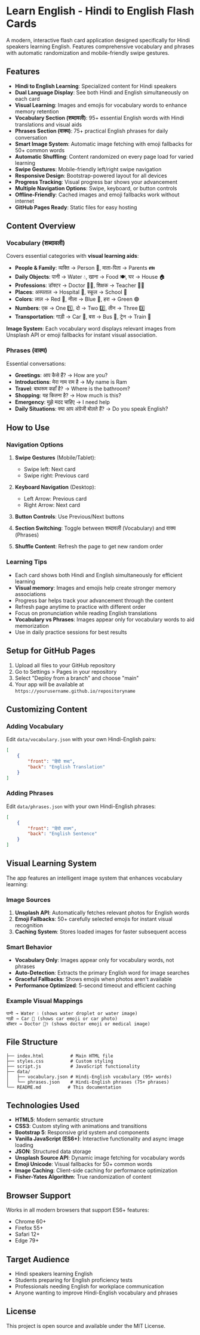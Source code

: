 # Learn English - Hindi to English Flash Cards

A modern, interactive flash card application designed specifically for Hindi speakers learning English. Features comprehensive vocabulary and phrases with automatic randomization and mobile-friendly swipe gestures.

## Features

- **Hindi to English Learning**: Specialized content for Hindi speakers
- **Dual Language Display**: See both Hindi and English simultaneously on each card
- **Visual Learning**: Images and emojis for vocabulary words to enhance memory retention
- **Vocabulary Section (शब्दावली)**: 95+ essential English words with Hindi translations and visual aids
- **Phrases Section (वाक्य)**: 75+ practical English phrases for daily conversation
- **Smart Image System**: Automatic image fetching with emoji fallbacks for 50+ common words
- **Automatic Shuffling**: Content randomized on every page load for varied learning
- **Swipe Gestures**: Mobile-friendly left/right swipe navigation
- **Responsive Design**: Bootstrap-powered layout for all devices
- **Progress Tracking**: Visual progress bar shows your advancement
- **Multiple Navigation Options**: Swipe, keyboard, or button controls
- **Offline-Friendly**: Cached images and emoji fallbacks work without internet
- **GitHub Pages Ready**: Static files for easy hosting

## Content Overview

### Vocabulary (शब्दावली)
Covers essential categories with **visual learning aids**:
- **People & Family**: व्यक्ति → Person 👤, माता-पिता → Parents 👪
- **Daily Objects**: पानी → Water 💧, खाना → Food 🍽️, घर → House 🏠
- **Professions**: डॉक्टर → Doctor 👨‍⚕️, शिक्षक → Teacher 👨‍🏫
- **Places**: अस्पताल → Hospital 🏥, स्कूल → School 🏫
- **Colors**: लाल → Red 🔴, नीला → Blue 🔵, हरा → Green 🟢
- **Numbers**: एक → One 1️⃣, दो → Two 2️⃣, तीन → Three 3️⃣
- **Transportation**: गाड़ी → Car 🚗, बस → Bus 🚌, ट्रेन → Train 🚆

**Image System**: Each vocabulary word displays relevant images from Unsplash API or emoji fallbacks for instant visual association.

### Phrases (वाक्य)
Essential conversations:
- **Greetings**: आप कैसे हैं? → How are you?
- **Introductions**: मेरा नाम राम है → My name is Ram
- **Travel**: बाथरूम कहाँ है? → Where is the bathroom?
- **Shopping**: यह कितना है? → How much is this?
- **Emergency**: मुझे मदद चाहिए → I need help
- **Daily Situations**: क्या आप अंग्रेजी बोलते हैं? → Do you speak English?

## How to Use

### Navigation Options
1. **Swipe Gestures** (Mobile/Tablet):
   - Swipe left: Next card
   - Swipe right: Previous card

2. **Keyboard Navigation** (Desktop):
   - Left Arrow: Previous card
   - Right Arrow: Next card

3. **Button Controls**: Use Previous/Next buttons

4. **Section Switching**: Toggle between शब्दावली (Vocabulary) and वाक्य (Phrases)

5. **Shuffle Content**: Refresh the page to get new random order

### Learning Tips
- Each card shows both Hindi and English simultaneously for efficient learning
- **Visual memory**: Images and emojis help create stronger memory associations
- Progress bar helps track your advancement through the content
- Refresh page anytime to practice with different order
- Focus on pronunciation while reading English translations
- **Vocabulary vs Phrases**: Images appear only for vocabulary words to aid memorization
- Use in daily practice sessions for best results

## Setup for GitHub Pages

1. Upload all files to your GitHub repository
2. Go to Settings > Pages in your repository
3. Select "Deploy from a branch" and choose "main"
4. Your app will be available at `https://yourusername.github.io/repositoryname`

## Customizing Content

### Adding Vocabulary

Edit `data/vocabulary.json` with your own Hindi-English pairs:

```json
[
    {
        "front": "हिंदी शब्द",
        "back": "English Translation"
    }
]
```

### Adding Phrases

Edit `data/phrases.json` with your own Hindi-English phrases:

```json
[
    {
        "front": "हिंदी वाक्य",
        "back": "English Sentence"
    }
]
```

## Visual Learning System

The app features an intelligent image system that enhances vocabulary learning:

### **Image Sources**
1. **Unsplash API**: Automatically fetches relevant photos for English words
2. **Emoji Fallbacks**: 50+ carefully selected emojis for instant visual recognition
3. **Caching System**: Stores loaded images for faster subsequent access

### **Smart Behavior**
- **Vocabulary Only**: Images appear only for vocabulary words, not phrases
- **Auto-Detection**: Extracts the primary English word for image searches
- **Graceful Fallbacks**: Shows emojis when photos aren't available
- **Performance Optimized**: 5-second timeout and efficient caching

### **Example Visual Mappings**
```
पानी → Water 💧 (shows water droplet or water image)
गाड़ी → Car 🚗 (shows car emoji or car photo)
डॉक्टर → Doctor 👨‍⚕️ (shows doctor emoji or medical image)
```

## File Structure

```
├── index.html          # Main HTML file
├── styles.css          # Custom styling
├── script.js           # JavaScript functionality
├── data/
│   ├── vocabulary.json # Hindi-English vocabulary (95+ words)
│   └── phrases.json    # Hindi-English phrases (75+ phrases)
└── README.md          # This documentation
```

## Technologies Used

- **HTML5**: Modern semantic structure
- **CSS3**: Custom styling with animations and transitions
- **Bootstrap 5**: Responsive grid system and components
- **Vanilla JavaScript (ES6+)**: Interactive functionality and async image loading
- **JSON**: Structured data storage
- **Unsplash Source API**: Dynamic image fetching for vocabulary words
- **Emoji Unicode**: Visual fallbacks for 50+ common words
- **Image Caching**: Client-side caching for performance optimization
- **Fisher-Yates Algorithm**: True randomization of content

## Browser Support

Works in all modern browsers that support ES6+ features:
- Chrome 60+
- Firefox 55+
- Safari 12+
- Edge 79+

## Target Audience

- Hindi speakers learning English
- Students preparing for English proficiency tests
- Professionals needing English for workplace communication
- Anyone wanting to improve Hindi-English vocabulary and phrases

## License

This project is open source and available under the MIT License. 